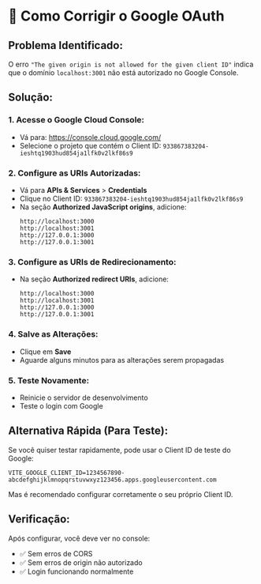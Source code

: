# 🔧 Como Corrigir o Google OAuth

## **Problema Identificado:**
O erro `"The given origin is not allowed for the given client ID"` indica que o domínio `localhost:3001` não está autorizado no Google Console.

## **Solução:**

### **1. Acesse o Google Cloud Console:**
- Vá para: https://console.cloud.google.com/
- Selecione o projeto que contém o Client ID: `933867383204-ieshtq1903hud854ja1lfk0v2lkf86s9`

### **2. Configure as URIs Autorizadas:**
- Vá para **APIs & Services** > **Credentials**
- Clique no Client ID: `933867383204-ieshtq1903hud854ja1lfk0v2lkf86s9`
- Na seção **Authorized JavaScript origins**, adicione:
  ```
  http://localhost:3000
  http://localhost:3001
  http://127.0.0.1:3000
  http://127.0.0.1:3001
  ```

### **3. Configure as URIs de Redirecionamento:**
- Na seção **Authorized redirect URIs**, adicione:
  ```
  http://localhost:3000
  http://localhost:3001
  http://127.0.0.1:3000
  http://127.0.0.1:3001
  ```

### **4. Salve as Alterações:**
- Clique em **Save**
- Aguarde alguns minutos para as alterações serem propagadas

### **5. Teste Novamente:**
- Reinicie o servidor de desenvolvimento
- Teste o login com Google

## **Alternativa Rápida (Para Teste):**

Se você quiser testar rapidamente, pode usar o Client ID de teste do Google:

```env
VITE_GOOGLE_CLIENT_ID=1234567890-abcdefghijklmnopqrstuvwxyz123456.apps.googleusercontent.com
```

Mas é recomendado configurar corretamente o seu próprio Client ID.

## **Verificação:**

Após configurar, você deve ver no console:
- ✅ Sem erros de CORS
- ✅ Sem erros de origin não autorizado
- ✅ Login funcionando normalmente

